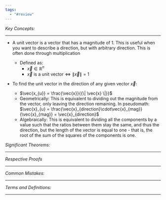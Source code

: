 ```yaml
---
tags:
  - "#review"
---
```

*Key Concepts:*
___
- A unit vector is a vector that has a magnitude of 1. This is useful when you want to describe a direction, but with arbitrary direction. This is often done through multiplication
	- Defined as:
		- $\vec{x} \in \mathbb{R}^n$ 
		- $\vec{x} \text{ is a unit vector} \iff \| \vec{x} \| = 1$ 

- To find the unit vector in the direction of any given vector $\vec{x}$:
	- $\vec{x_{u}} = \frac{\vec{x}}{{\| \vec{x} \|}}$
	- Geometrically: This is equivalent to dividing out the magnitude from the vector, only leaving the direction remaining. In pseudomath: $\vec{x}_{u} = \frac{\vec{x}_{direction}\cdot\vec{x}_{mag}}{\vec{x}_{mag}} = \vec{x}_{direction}$
	- Algebraically: This is equivalent to dividing all the components by a value such that the ratios between them stay the same, and thus the direction, but the length of the vector is equal to one - that is, the root of the sum of the squares of the components is one. 

*Significant Theorems:*
___

*Respective Proofs*
___

*Common Mistakes:*
___

*Terms and Definitions:*
___

